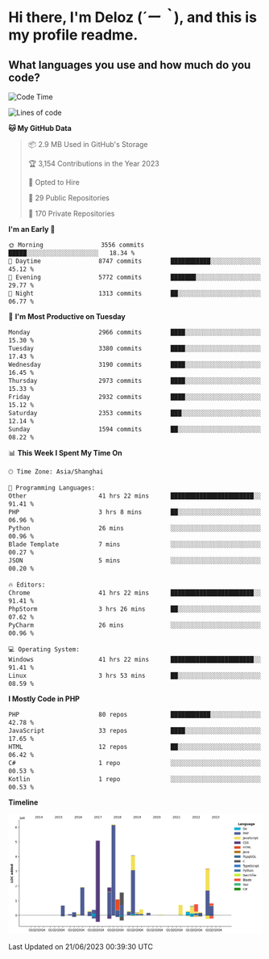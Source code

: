 # **Hi there, I'm Deloz (*´ー｀*), and this is my profile readme.**

## **What languages you use and how much do you code?**

<!--START_SECTION:waka-->
![Code Time](http://img.shields.io/badge/Code%20Time-1%2C730%20hrs%205%20mins-blue)

![Lines of code](https://img.shields.io/badge/From%20Hello%20World%20I%27ve%20Written-31.0%20million%20lines%20of%20code-blue)

**🐱 My GitHub Data** 

> 📦 2.9 MB Used in GitHub's Storage 
 > 
> 🏆 3,154 Contributions in the Year 2023
 > 
> 💼 Opted to Hire
 > 
> 📜 29 Public Repositories 
 > 
> 🔑 170 Private Repositories 
 > 
**I'm an Early 🐤** 

```text
🌞 Morning                3556 commits        █████░░░░░░░░░░░░░░░░░░░░   18.34 % 
🌆 Daytime                8747 commits        ███████████░░░░░░░░░░░░░░   45.12 % 
🌃 Evening                5772 commits        ███████░░░░░░░░░░░░░░░░░░   29.77 % 
🌙 Night                  1313 commits        ██░░░░░░░░░░░░░░░░░░░░░░░   06.77 % 
```
📅 **I'm Most Productive on Tuesday** 

```text
Monday                   2966 commits        ████░░░░░░░░░░░░░░░░░░░░░   15.30 % 
Tuesday                  3380 commits        ████░░░░░░░░░░░░░░░░░░░░░   17.43 % 
Wednesday                3190 commits        ████░░░░░░░░░░░░░░░░░░░░░   16.45 % 
Thursday                 2973 commits        ████░░░░░░░░░░░░░░░░░░░░░   15.33 % 
Friday                   2932 commits        ████░░░░░░░░░░░░░░░░░░░░░   15.12 % 
Saturday                 2353 commits        ███░░░░░░░░░░░░░░░░░░░░░░   12.14 % 
Sunday                   1594 commits        ██░░░░░░░░░░░░░░░░░░░░░░░   08.22 % 
```


📊 **This Week I Spent My Time On** 

```text
🕑︎ Time Zone: Asia/Shanghai

💬 Programming Languages: 
Other                    41 hrs 22 mins      ███████████████████████░░   91.41 % 
PHP                      3 hrs 8 mins        ██░░░░░░░░░░░░░░░░░░░░░░░   06.96 % 
Python                   26 mins             ░░░░░░░░░░░░░░░░░░░░░░░░░   00.96 % 
Blade Template           7 mins              ░░░░░░░░░░░░░░░░░░░░░░░░░   00.27 % 
JSON                     5 mins              ░░░░░░░░░░░░░░░░░░░░░░░░░   00.20 % 

🔥 Editors: 
Chrome                   41 hrs 22 mins      ███████████████████████░░   91.41 % 
PhpStorm                 3 hrs 26 mins       ██░░░░░░░░░░░░░░░░░░░░░░░   07.62 % 
PyCharm                  26 mins             ░░░░░░░░░░░░░░░░░░░░░░░░░   00.96 % 

💻 Operating System: 
Windows                  41 hrs 22 mins      ███████████████████████░░   91.41 % 
Linux                    3 hrs 53 mins       ██░░░░░░░░░░░░░░░░░░░░░░░   08.59 % 
```

**I Mostly Code in PHP** 

```text
PHP                      80 repos            ███████████░░░░░░░░░░░░░░   42.78 % 
JavaScript               33 repos            ████░░░░░░░░░░░░░░░░░░░░░   17.65 % 
HTML                     12 repos            ██░░░░░░░░░░░░░░░░░░░░░░░   06.42 % 
C#                       1 repo              ░░░░░░░░░░░░░░░░░░░░░░░░░   00.53 % 
Kotlin                   1 repo              ░░░░░░░░░░░░░░░░░░░░░░░░░   00.53 % 
```



**Timeline**

![Lines of Code chart](https://raw.githubusercontent.com/deloz/deloz/main/assets/bar_graph.png)


 Last Updated on 21/06/2023 00:39:30 UTC
<!--END_SECTION:waka-->
